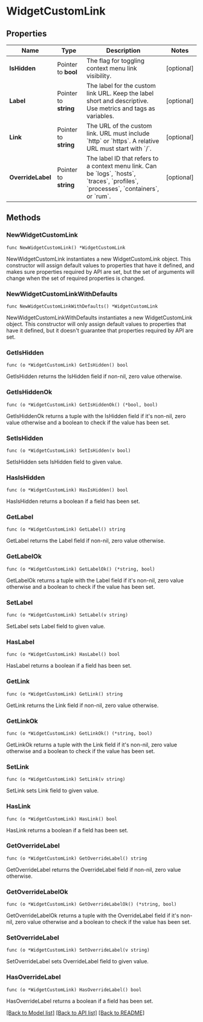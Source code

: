 # WidgetCustomLink

## Properties

Name | Type | Description | Notes
---- | ---- | ----------- | ------
**IsHidden** | Pointer to **bool** | The flag for toggling context menu link visibility. | [optional] 
**Label** | Pointer to **string** | The label for the custom link URL. Keep the label short and descriptive. Use metrics and tags as variables. | [optional] 
**Link** | Pointer to **string** | The URL of the custom link. URL must include &#x60;http&#x60; or &#x60;https&#x60;. A relative URL must start with &#x60;/&#x60;. | [optional] 
**OverrideLabel** | Pointer to **string** | The label ID that refers to a context menu link. Can be &#x60;logs&#x60;, &#x60;hosts&#x60;, &#x60;traces&#x60;, &#x60;profiles&#x60;, &#x60;processes&#x60;, &#x60;containers&#x60;, or &#x60;rum&#x60;. | [optional] 

## Methods

### NewWidgetCustomLink

`func NewWidgetCustomLink() *WidgetCustomLink`

NewWidgetCustomLink instantiates a new WidgetCustomLink object.
This constructor will assign default values to properties that have it defined,
and makes sure properties required by API are set, but the set of arguments
will change when the set of required properties is changed.

### NewWidgetCustomLinkWithDefaults

`func NewWidgetCustomLinkWithDefaults() *WidgetCustomLink`

NewWidgetCustomLinkWithDefaults instantiates a new WidgetCustomLink object.
This constructor will only assign default values to properties that have it defined,
but it doesn't guarantee that properties required by API are set.

### GetIsHidden

`func (o *WidgetCustomLink) GetIsHidden() bool`

GetIsHidden returns the IsHidden field if non-nil, zero value otherwise.

### GetIsHiddenOk

`func (o *WidgetCustomLink) GetIsHiddenOk() (*bool, bool)`

GetIsHiddenOk returns a tuple with the IsHidden field if it's non-nil, zero value otherwise
and a boolean to check if the value has been set.

### SetIsHidden

`func (o *WidgetCustomLink) SetIsHidden(v bool)`

SetIsHidden sets IsHidden field to given value.

### HasIsHidden

`func (o *WidgetCustomLink) HasIsHidden() bool`

HasIsHidden returns a boolean if a field has been set.

### GetLabel

`func (o *WidgetCustomLink) GetLabel() string`

GetLabel returns the Label field if non-nil, zero value otherwise.

### GetLabelOk

`func (o *WidgetCustomLink) GetLabelOk() (*string, bool)`

GetLabelOk returns a tuple with the Label field if it's non-nil, zero value otherwise
and a boolean to check if the value has been set.

### SetLabel

`func (o *WidgetCustomLink) SetLabel(v string)`

SetLabel sets Label field to given value.

### HasLabel

`func (o *WidgetCustomLink) HasLabel() bool`

HasLabel returns a boolean if a field has been set.

### GetLink

`func (o *WidgetCustomLink) GetLink() string`

GetLink returns the Link field if non-nil, zero value otherwise.

### GetLinkOk

`func (o *WidgetCustomLink) GetLinkOk() (*string, bool)`

GetLinkOk returns a tuple with the Link field if it's non-nil, zero value otherwise
and a boolean to check if the value has been set.

### SetLink

`func (o *WidgetCustomLink) SetLink(v string)`

SetLink sets Link field to given value.

### HasLink

`func (o *WidgetCustomLink) HasLink() bool`

HasLink returns a boolean if a field has been set.

### GetOverrideLabel

`func (o *WidgetCustomLink) GetOverrideLabel() string`

GetOverrideLabel returns the OverrideLabel field if non-nil, zero value otherwise.

### GetOverrideLabelOk

`func (o *WidgetCustomLink) GetOverrideLabelOk() (*string, bool)`

GetOverrideLabelOk returns a tuple with the OverrideLabel field if it's non-nil, zero value otherwise
and a boolean to check if the value has been set.

### SetOverrideLabel

`func (o *WidgetCustomLink) SetOverrideLabel(v string)`

SetOverrideLabel sets OverrideLabel field to given value.

### HasOverrideLabel

`func (o *WidgetCustomLink) HasOverrideLabel() bool`

HasOverrideLabel returns a boolean if a field has been set.


[[Back to Model list]](../README.md#documentation-for-models) [[Back to API list]](../README.md#documentation-for-api-endpoints) [[Back to README]](../README.md)


